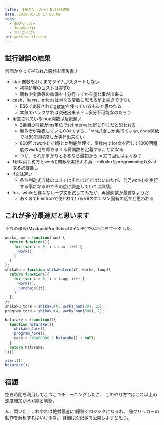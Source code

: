 ```yaml
---
title: 【働クリッカー】0.25秒達成
date: 2016-02-10 17:06:09
tags:
  - 働クリッカー
  - JavaScript
  - アルゴリズム
id: working-clicker
---
```


## 試行錯誤の結果

何回かやって得られた感想を箇条書き

- start関数を叩くまでタイムがスタートしない
  - 初期処理のコストは実質0
  - 関数や変数等の準備を十分行ってから望む事が出来る
- cash、items、pricesは単なる変数に思えるが上書きできない
  - ES6で実装された[getter](https://developer.mozilla.org/ja/docs/Web/JavaScript/Reference/Operators/get)を使っているものと思われる
  - 本気でハックすれば突破出来る？…多分不可能なのだろう
- 用意されているloop関数は超絶遅い
  - 2番目の引数がms単位でsetIntervalと同じ作りだと思われる
  - 製作者が発表している0.8sですら、1msに1度しか実行できないloop関数では800回程度しか実行出来ない
  - 800回のwork()で1億とか到底無理で、関数内でfor文を回して1000回程度のwork()を叩きまくる糞関数を定義することになる
  - つか、それがまかりとおるなら最初からfor文で回せばよくね？
- 1秒以内に何万とwork()関数を実行する為、shikakuとprogramming以外は取る必要無し
- if文は遅い
  - 条件判定式自体のコストはそれほどではないのだが、何万work()を実行する事になるのでその度に調査していては無駄。
- for、whileと様々なループ文を試してみたが、再帰関数が最速なようだ
  - あくまでElectronで使われているV8のエンジン固有の話だと思われる

<!-- more -->

## これが多分最速だと思います

うちの環境(MacbookPro Retina13インチ)で0.24秒をマークした。

```JavaScript
works_num = function(num) {
  return function(){
    for (var i = 0; i < num; i++) {
      work();
    }
  }
};
shikaku = function shikakutore(it, works, loop){
  return function(){
    for (var i = 0; i < loop; i++) {
      works();
      purchase(it);
    }
  };
};
shikaku_tore = shikaku(0, works_num(20), 25);
program_tore = shikaku(4, works_num(500), 1);

hatarake = (function(){
  function hatarake(){
    shikaku_tore();
    program_tore();
    cash < 100000000 ? hatarake() : null;
  }
  return hatarake;
})();

start();
hatarake();
```

## 宿題

空き時間を利用してこつこつチューニングしたが、
このやり方ではこれ以上の速度増加が不可能と判断。

ん、閃いた！これやれば絶対最速に1億稼ぐロジックになるわ。
働クリッカーの動作を解析すればいけるな。
詳細は別記事で公開しようと思う。

